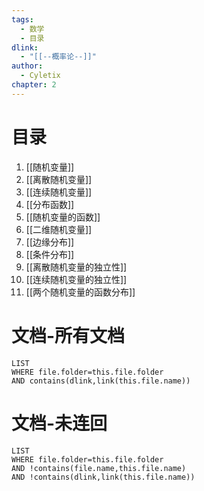 ```yaml
---
tags:
  - 数学
  - 目录
dlink:
  - "[[--概率论--]]"
author:
  - Cyletix
chapter: 2
---
```

# 目录
1. [[随机变量]]
2. [[离散随机变量]]
3. [[连续随机变量]]
4. [[分布函数]]
5. [[随机变量的函数]]
6. [[二维随机变量]]
7. [[边缘分布]]
8. [[条件分布]]
9. [[离散随机变量的独立性]]
10. [[连续随机变量的独立性]]
11. [[两个随机变量的函数分布]]

# 文档-所有文档
```dataview
LIST
WHERE file.folder=this.file.folder
AND contains(dlink,link(this.file.name))
```
# 文档-未连回
```dataview
LIST
WHERE file.folder=this.file.folder
AND !contains(file.name,this.file.name)
AND !contains(dlink,link(this.file.name))
```